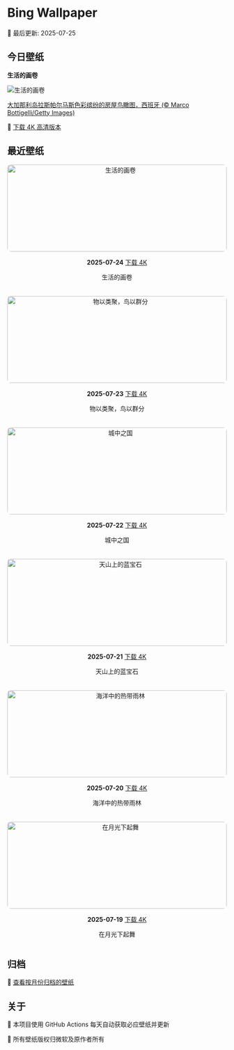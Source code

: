 # Bing Wallpaper

📅 最后更新: 2025-07-25

## 今日壁纸

**生活的画卷**

![生活的画卷](https://www.bing.com/th?id=OHR.LasPalmas_ZH-CN5993442425_UHD.jpg&rf=LaDigue_1920x1080.jpg&pid=hp)

[大加那利岛拉斯帕尔马斯色彩缤纷的房屋鸟瞰图，西班牙 (© Marco Bottigelli/Getty Images)](https://www.bing.comhttps://www.bing.com/search?q=%E5%A4%A7%E5%8A%A0%E9%82%A3%E5%88%A9%E5%B2%9B%E6%8B%89%E6%96%AF%E5%B8%95%E5%B0%94%E9%A9%AC%E6%96%AF&form=hpcapt&mkt=zh-cn)

🔗 [下载 4K 高清版本](https://www.bing.com/th?id=OHR.LasPalmas_ZH-CN5993442425_UHD.jpg&rf=LaDigue_1920x1080.jpg&pid=hp)

## 最近壁纸

<div style="display: grid; grid-template-columns: repeat(auto-fit, minmax(300px, 1fr)); gap: 20px;">

<div style="text-align: center;">
<img src="https://www.bing.com/th?id=OHR.LasPalmas_ZH-CN5993442425_UHD.jpg&rf=LaDigue_1920x1080.jpg&pid=hp" alt="生活的画卷" style="width: 100%; height: 200px; object-fit: cover; border-radius: 8px;">
<p><strong>2025-07-24</strong> <a href="https://www.bing.com/th?id=OHR.LasPalmas_ZH-CN5993442425_UHD.jpg&rf=LaDigue_1920x1080.jpg&pid=hp">下载 4K</a></p>
<p>生活的画卷</p>
</div>

<div style="text-align: center;">
<img src="https://www.bing.com/th?id=OHR.AshyWoodswallow_ZH-CN3224168805_UHD.jpg&rf=LaDigue_1920x1080.jpg&pid=hp" alt="物以类聚，鸟以群分" style="width: 100%; height: 200px; object-fit: cover; border-radius: 8px;">
<p><strong>2025-07-23</strong> <a href="https://www.bing.com/th?id=OHR.AshyWoodswallow_ZH-CN3224168805_UHD.jpg&rf=LaDigue_1920x1080.jpg&pid=hp">下载 4K</a></p>
<p>物以类聚，鸟以群分</p>
</div>

<div style="text-align: center;">
<img src="https://www.bing.com/th?id=OHR.VaticanCity_ZH-CN3075109504_UHD.jpg&rf=LaDigue_1920x1080.jpg&pid=hp" alt="城中之国" style="width: 100%; height: 200px; object-fit: cover; border-radius: 8px;">
<p><strong>2025-07-22</strong> <a href="https://www.bing.com/th?id=OHR.VaticanCity_ZH-CN3075109504_UHD.jpg&rf=LaDigue_1920x1080.jpg&pid=hp">下载 4K</a></p>
<p>城中之国</p>
</div>

<div style="text-align: center;">
<img src="https://www.bing.com/th?id=OHR.GreatHeatY25_ZH-CN8252122347_UHD.jpg&rf=LaDigue_1920x1080.jpg&pid=hp" alt="天山上的蓝宝石" style="width: 100%; height: 200px; object-fit: cover; border-radius: 8px;">
<p><strong>2025-07-21</strong> <a href="https://www.bing.com/th?id=OHR.GreatHeatY25_ZH-CN8252122347_UHD.jpg&rf=LaDigue_1920x1080.jpg&pid=hp">下载 4K</a></p>
<p>天山上的蓝宝石</p>
</div>

<div style="text-align: center;">
<img src="https://www.bing.com/th?id=OHR.AcroporaReef_ZH-CN2622120276_UHD.jpg&rf=LaDigue_1920x1080.jpg&pid=hp" alt="海洋中的热带雨林" style="width: 100%; height: 200px; object-fit: cover; border-radius: 8px;">
<p><strong>2025-07-20</strong> <a href="https://www.bing.com/th?id=OHR.AcroporaReef_ZH-CN2622120276_UHD.jpg&rf=LaDigue_1920x1080.jpg&pid=hp">下载 4K</a></p>
<p>海洋中的热带雨林</p>
</div>

<div style="text-align: center;">
<img src="https://www.bing.com/th?id=OHR.BigMoon_ZH-CN2508603883_UHD.jpg&rf=LaDigue_1920x1080.jpg&pid=hp" alt="在月光下起舞" style="width: 100%; height: 200px; object-fit: cover; border-radius: 8px;">
<p><strong>2025-07-19</strong> <a href="https://www.bing.com/th?id=OHR.BigMoon_ZH-CN2508603883_UHD.jpg&rf=LaDigue_1920x1080.jpg&pid=hp">下载 4K</a></p>
<p>在月光下起舞</p>
</div>

</div>

## 归档

📁 [查看按月份归档的壁纸](./archives/)

## 关于

🤖 本项目使用 GitHub Actions 每天自动获取必应壁纸并更新

📸 所有壁纸版权归微软及原作者所有

